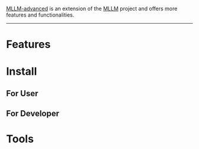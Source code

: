 [MLLM-advanced](https://github.com/chenghuaWang/mllm-advanced) is an extension of the [MLLM](https://github.com/UbiquitousLearning/mllm) project and offers more features and functionalities.

---

# Features

# Install

## For User

## For Developer

# Tools


